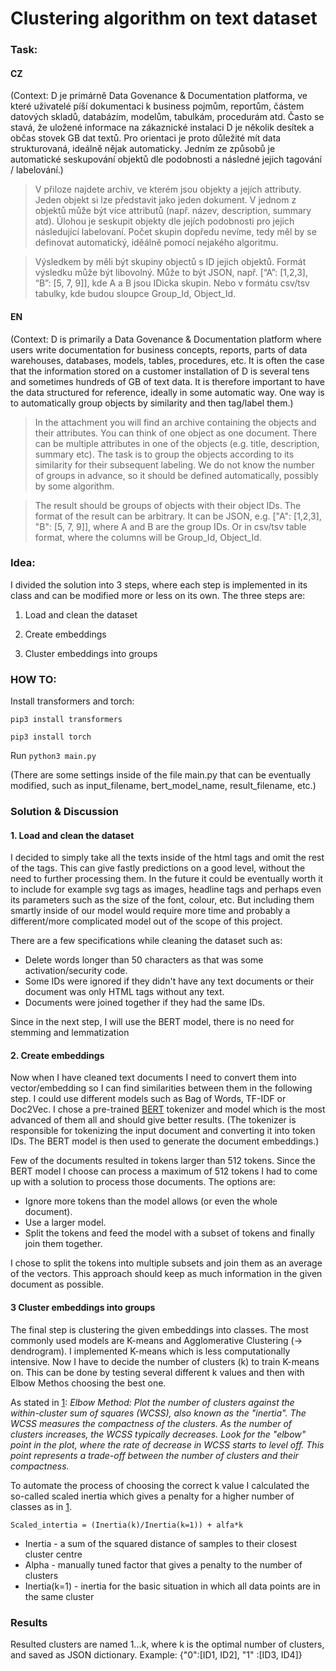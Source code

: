 # Clustering algorithm on text dataset

### Task:

#### CZ
(Context: D je primárně Data Govenance & Documentation platforma, ve které uživatelé píší dokumentaci k business pojmům, reportům, částem datových skladů, databázím, modelům, tabulkám, procedurám atd. Často se stavá, že uložené informace na zákaznické instalaci D je několik desítek a občas stovek GB dat textů. Pro orientaci je proto důležité mít data strukturovaná, ideálně nějak automaticky. Jedním ze způsobů je automatické seskupování objektů dle podobnosti a následné jejich tagování / labelování.)

> V přiloze najdete archiv, ve kterém jsou objekty a jejích attributy. Jeden objekt si lze představit jako jeden dokument. V jednom z objektů může být více attributů (např. název, description, summary atd). Úlohou je seskupit objekty dle jejích podobnosti pro jejich následující labelovaní. Počet skupin dopředu nevíme, tedy měl by se definovat automatický, iděálně pomocí nejakého algoritmu.

> Výsledkem by měli být skupiny objectů s ID jejich objektů. Formát výsledku může být libovolný. Může to být JSON, např. [“A”: [1,2,3], “B”: [5, 7, 9]], kde A a B jsou IDicka skupin. Nebo v formátu csv/tsv tabulky, kde budou sloupce Group_Id, Object_Id.

#### EN
(Context: D is primarily a Data Govenance & Documentation platform where users write documentation for business concepts, reports, parts of data warehouses, databases, models, tables, procedures, etc. It is often the case that the information stored on a customer installation of D is several tens and sometimes hundreds of GB of text data. It is therefore important to have the data structured for reference, ideally in some automatic way. One way is to automatically group objects by similarity and then tag/label them.)

> In the attachment you will find an archive containing the objects and their attributes. You can think of one object as one document. There can be multiple attributes in one of the objects (e.g. title, description, summary etc). The task is to group the objects according to its similarity for their subsequent labeling. We do not know the number of groups in advance, so it should be defined automatically, possibly by some algorithm.

> The result should be groups of objects with their object IDs. The format of the result can be arbitrary. It can be JSON, e.g. ["A": [1,2,3], "B": [5, 7, 9]], where A and B are the group IDs. Or in csv/tsv table format, where the columns will be Group_Id, Object_Id.

### Idea:

I divided the solution into 3 steps, where each step is implemented in its class and can be modified more or less on its own. The three steps are:

1. Load and clean the dataset 

2. Create embeddings

3. Cluster embeddings into groups

### HOW TO:
Install transformers and torch:

`pip3 install transformers`

`pip3 install torch`

Run `python3 main.py`

(There are some settings inside of the file main.py that can be eventually modified, such as input_filename, bert_model_name, result_filename, etc.)

### Solution & Discussion

#### 1. Load and clean the dataset 

I decided to simply take all the texts inside of the html tags and omit the rest of the tags. This can give fastly predictions on a good level, without the need to further processing them. In the future it could be eventually worth it to include for example svg tags as images, headline tags and perhaps even its parameters such as the size of the font, colour, etc. But including them smartly inside of our model would require more time and probably a different/more complicated model out of the scope of this project.

There are a few specifications while cleaning the dataset such as: 
* Delete words longer than 50 characters as that was some activation/security code.
* Some IDs were ignored if they didn't have any text documents or their document was only HTML tags without any text. 
* Documents were joined together if they had the same IDs.

Since in the next step, I will use the BERT model, there is no need for stemming and lemmatization

#### 2. Create embeddings

Now when I have cleaned text documents I need to convert them into vector/embedding so I can find similarities between them in the following step. I could use different models such as Bag of Words, TF-IDF or Doc2Vec. I chose a pre-trained [BERT](https://huggingface.co/bert-base-uncased "BERT model link") tokenizer and model which is the most advanced of them all and should give better results. (The tokenizer is responsible for tokenizing the input document and converting it into token IDs. The BERT model is then used to generate the document embeddings.)

Few of the documents resulted in tokens larger than 512 tokens. Since the BERT model I choose can process a maximum of 512 tokens I had to come up with a solution to process those documents. The options are:

* Ignore more tokens than the model allows (or even the whole document).
* Use a larger model.
* Split the tokens and feed the model with a subset of tokens and finally join them together.

I chose to split the tokens into multiple subsets and join them as an average of the vectors. This approach should keep as much information in the given document as possible.

#### 3 Cluster embeddings into groups

The final step is clustering the given embeddings into classes. The most commonly used models are K-means and Agglomerative Clustering (-> dendrogram). I implemented K-means which is less computationally intensive. Now I have to decide the number of clusters (k) to train K-means on. This can be done by testing several different k values and then with Elbow Methos choosing the best one.

As stated in [1](https://towardsdatascience.com/an-approach-for-choosing-number-of-clusters-for-k-means-c28e614ecb2c "Elbow Method"):
_Elbow Method: Plot the number of clusters against the within-cluster sum of squares (WCSS), also known as the "inertia". The WCSS measures the compactness of the clusters. As the number of clusters increases, the WCSS typically decreases. Look for the "elbow" point in the plot, where the rate of decrease in WCSS starts to level off. This point represents a trade-off between the number of clusters and their compactness._

To automate the process of choosing the correct k value I calculated the so-called scaled inertia which gives a penalty for a higher number of classes as in [1](https://towardsdatascience.com/an-approach-for-choosing-number-of-clusters-for-k-means-c28e614ecb2c "Elbow Method").

`Scaled_intertia = (Inertia(k)/Inertia(k=1)) + alfa*k`

* Inertia - a sum of the squared distance of samples to their closest cluster centre
* Alpha - manually tuned factor that gives a penalty to the number of clusters
* Inertia(k=1) - inertia for the basic situation in which all data points are in the same cluster

### Results

Resulted clusters are named 1...k, where k is the optimal number of clusters, and saved as JSON dictionary. Example: {"0":[ID1, ID2], "1" :[ID3, ID4]}